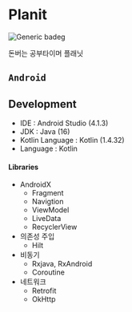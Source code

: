 # Planit
![Generic badeg](https://img.shields.io/badge/release-1.1.5-blue) 


돈버는 공부타이머 플래닛

## `Android`

## Development
- IDE : Android Studio (4.1.3)
- JDK : Java (16)
- Kotlin Language : Kotlin (1.4.32)
- Language : Kotlin

#### Libraries
- AndroidX
  - Fragment
  - Navigtion 
  - ViewModel
  - LiveData
  - RecyclerView
- 의존성 주입
  - Hilt
- 비동기
  - Rxjava, RxAndroid
  - Coroutine
- 네트워크
  - Retrofit
  - OkHttp
